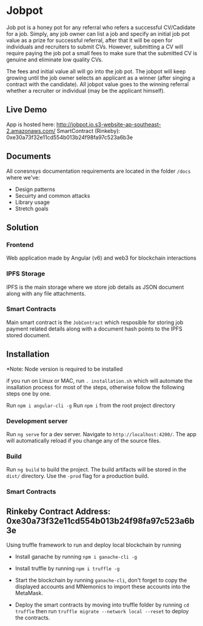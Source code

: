# Jobpot

Job pot is a honey pot for any referral who refers a successful CV/Cadidate for a job. 
Simply, any job owner can list a job and specify an initial job pot value as a prize for successful referral, after that it will be open for individuals and recruiters to submit CVs. However, submitting a CV will require paying the job pot a small fees to make sure that the submitted CV is genuine and eliminate low quality CVs. 

The fees and initial value all will go into the job pot. The jobpot will keep growing until the job owner selects an applicant as a winner (after singing a contract with the candidate). All jobpot value goes to the winning referral whether a recruiter or individual (may be the applicant himself).

## Live Demo

App is hosted here: http://jobpot.io.s3-website-ap-southeast-2.amazonaws.com/
SmartContract (Rinkeby): 0xe30a73f32e11cd554b013b24f98fa97c523a6b3e

## Documents

All conesnsys documentation requirements are located in the folder `/docs` where we've:

- Design patterns
- Secuirty and common attacks
- Library usage
- Stretch goals

## Solution

### Frontend

Web application made by Angular (v6) and web3 for blockchain interactions

### IPFS Storage

IPFS is the main storage where we store job details as JSON document along with any file attachments.

### Smart Contracts

Main smart contract is the `JobContract` which resposible for storing job payment related details along with a document hash points to the IPFS stored document.

## Installation

*Note: Node version is required to be installed

if you run on Linux or MAC, run `. installation.sh` which will automate the insallation process for most of the steps, otherwise follow the following steps one by one.

Run `npm i angular-cli -g`
Run `npm i` from the root project directory

### Development server

Run `ng serve` for a dev server. Navigate to `http://localhost:4200/`. The app will automatically reload if you change any of the source files.

### Build

Run `ng build` to build the project. The build artifacts will be stored in the `dist/` directory. Use the `-prod` flag for a production build.

### Smart Contracts

## Rinkeby Contract Address: 0xe30a73f32e11cd554b013b24f98fa97c523a6b3e

Using truffle framework to run and deploy local blockchain by running

- Install ganache by running `npm i ganache-cli -g`
- Install truffle by running `npm i truffle -g`

- Start the blockchain by running `ganache-cli`, don't forget to copy the displayed accounts and MNemonics to import these accounts into the MetaMask.
- Deploy the smart contracts by moving into truffle folder by running `cd truffle` then run `truffle migrate --network local --reset` to deploy the contracts.